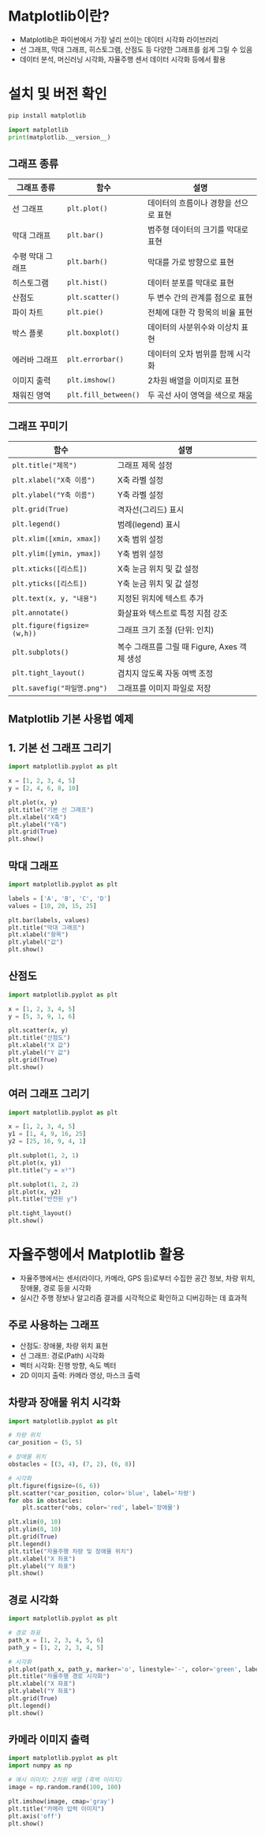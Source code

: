 # Matplotlib이란?
- Matplotlib은 파이썬에서 가장 널리 쓰이는 데이터 시각화 라이브러리
- 선 그래프, 막대 그래프, 히스토그램, 산점도 등 다양한 그래프를 쉽게 그릴 수 있음
- 데이터 분석, 머신러닝 시각화, 자율주행 센서 데이터 시각화 등에서 활용

# 설치 및 버전 확인
```python
pip install matplotlib

import matplotlib
print(matplotlib.__version__)
```
## 그래프 종류
| 그래프 종류   | 함수             | 설명                                 |
|--------------|----------------------|--------------------------------------|
| 선 그래프     | `plt.plot()`         | 데이터의 흐름이나 경향을 선으로 표현 |
| 막대 그래프   | `plt.bar()`          | 범주형 데이터의 크기를 막대로 표현   |
| 수평 막대 그래프 | `plt.barh()`        | 막대를 가로 방향으로 표현             |
| 히스토그램   | `plt.hist()`         | 데이터 분포를 막대로 표현             |
| 산점도       | `plt.scatter()`      | 두 변수 간의 관계를 점으로 표현       |
| 파이 차트     | `plt.pie()`          | 전체에 대한 각 항목의 비율 표현       |
| 박스 플롯     | `plt.boxplot()`      | 데이터의 사분위수와 이상치 표현       |
| 에러바 그래프 | `plt.errorbar()`     | 데이터의 오차 범위를 함께 시각화      |
| 이미지 출력   | `plt.imshow()`       | 2차원 배열을 이미지로 표현            |
| 채워진 영역   | `plt.fill_between()` | 두 곡선 사이 영역을 색으로 채움       |

## 그래프 꾸미기
| 함수                        | 설명                                      |
|-----------------------------|-------------------------------------------|
| `plt.title("제목")`         | 그래프 제목 설정                          |
| `plt.xlabel("X축 이름")`    | X축 라벨 설정                             |
| `plt.ylabel("Y축 이름")`    | Y축 라벨 설정                             |
| `plt.grid(True)`            | 격자선(그리드) 표시                        |
| `plt.legend()`              | 범례(legend) 표시                         |
| `plt.xlim([xmin, xmax])`    | X축 범위 설정                             |
| `plt.ylim([ymin, ymax])`    | Y축 범위 설정                             |
| `plt.xticks([리스트])`      | X축 눈금 위치 및 값 설정                  |
| `plt.yticks([리스트])`      | Y축 눈금 위치 및 값 설정                  |
| `plt.text(x, y, "내용")`    | 지정된 위치에 텍스트 추가                 |
| `plt.annotate()`            | 화살표와 텍스트로 특정 지점 강조          |
| `plt.figure(figsize=(w,h))` | 그래프 크기 조절 (단위: 인치)             |
| `plt.subplots()`            | 복수 그래프를 그릴 때 Figure, Axes 객체 생성 |
| `plt.tight_layout()`        | 겹치지 않도록 자동 여백 조정              |
| `plt.savefig("파일명.png")` | 그래프를 이미지 파일로 저장               |

## Matplotlib 기본 사용법 예제

## 1. 기본 선 그래프 그리기
```python
import matplotlib.pyplot as plt

x = [1, 2, 3, 4, 5]
y = [2, 4, 6, 8, 10]

plt.plot(x, y)
plt.title("기본 선 그래프")
plt.xlabel("X축")
plt.ylabel("Y축")
plt.grid(True)
plt.show()
```

## 막대 그래프
```python
import matplotlib.pyplot as plt

labels = ['A', 'B', 'C', 'D']
values = [10, 20, 15, 25]

plt.bar(labels, values)
plt.title("막대 그래프")
plt.xlabel("항목")
plt.ylabel("값")
plt.show()
```

## 산점도 
```python
import matplotlib.pyplot as plt

x = [1, 2, 3, 4, 5]
y = [5, 3, 9, 1, 6]

plt.scatter(x, y)
plt.title("산점도")
plt.xlabel("X 값")
plt.ylabel("Y 값")
plt.grid(True)
plt.show()
```

## 여러 그래프 그리기
```python
import matplotlib.pyplot as plt

x = [1, 2, 3, 4, 5]
y1 = [1, 4, 9, 16, 25]
y2 = [25, 16, 9, 4, 1]

plt.subplot(1, 2, 1)
plt.plot(x, y1)
plt.title("y = x²")

plt.subplot(1, 2, 2)
plt.plot(x, y2)
plt.title("반전된 y")

plt.tight_layout()
plt.show()
```

# 자율주행에서 Matplotlib 활용
- 자율주행에서는 센서(라이다, 카메라, GPS 등)로부터 수집한 공간 정보, 차량 위치, 장애물, 경로 등을 시각화
- 실시간 주행 정보나 알고리즘 결과를 시각적으로 확인하고 디버깅하는 데 효과적

## 주로 사용하는 그래프
- 산점도: 장애물, 차량 위치 표현
- 선 그래프: 경로(Path) 시각화
- 벡터 시각화: 진행 방향, 속도 벡터
- 2D 이미지 출력: 카메라 영상, 마스크 출력

## 차량과 장애물 위치 시각화
```python
import matplotlib.pyplot as plt

# 차량 위치
car_position = (5, 5)

# 장애물 위치
obstacles = [(3, 4), (7, 2), (6, 8)]

# 시각화
plt.figure(figsize=(6, 6))
plt.scatter(*car_position, color='blue', label='차량')
for obs in obstacles:
    plt.scatter(*obs, color='red', label='장애물')

plt.xlim(0, 10)
plt.ylim(0, 10)
plt.grid(True)
plt.legend()
plt.title("자율주행 차량 및 장애물 위치")
plt.xlabel("X 좌표")
plt.ylabel("Y 좌표")
plt.show()
```

## 경로 시각화
```python
import matplotlib.pyplot as plt

# 경로 좌표
path_x = [1, 2, 3, 4, 5, 6]
path_y = [1, 2, 2, 3, 4, 5]

# 시각화
plt.plot(path_x, path_y, marker='o', linestyle='-', color='green', label='경로')
plt.title("자율주행 경로 시각화")
plt.xlabel("X 좌표")
plt.ylabel("Y 좌표")
plt.grid(True)
plt.legend()
plt.show()
```

## 카메라 이미지 출력
```python
import matplotlib.pyplot as plt
import numpy as np

# 예시 이미지: 2차원 배열 (흑백 이미지)
image = np.random.rand(100, 100)

plt.imshow(image, cmap='gray')
plt.title("카메라 입력 이미지")
plt.axis('off')
plt.show()
```
























